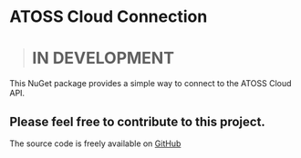 # ATOSS Cloud Connection

> # IN DEVELOPMENT

This NuGet package provides a simple way to connect to the ATOSS Cloud API.

## Please feel free to contribute to this project.

The source code is freely available on [GitHub](https://github.com/eloware/AtossCloud)
